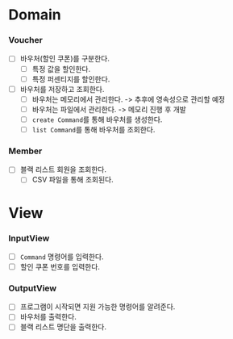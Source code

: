 # Domain
### Voucher
- [ ] 바우처(할인 쿠폰)를 구분한다.
  - [ ] 특정 값을 할인한다.
  - [ ] 특정 퍼센티지를 할인한다.
- [ ] 바우처를 저장하고 조회한다.
  - [ ] 바우처는 메모리에서 관리한다. -> 추후에 영속성으로 관리할 예정
  - [ ] 바우처는 파일에서 관리한다. -> 메모리 진행 후 개발
  - [ ] `create Command`를 통해 바우처를 생성한다.
  - [ ] `list Command`를 통해 바우처를 조회한다.

### Member
- [ ] 블랙 리스트 회원을 조회한다.
  - [ ] CSV 파일을 통해 조회된다.

# View
### InputView
- [ ] `Command` 명령어를 입력한다.
- [ ] 할인 쿠폰 번호를 입력한다.

### OutputView
- [ ] 프로그램이 시작되면 지원 가능한 명령어를 알려준다.
- [ ] 바우처를 출력한다.
- [ ] 블랙 리스트 명단을 출력한다.

